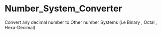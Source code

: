 # Number_System_Converter
Convert any decimal number to Other number Systems (i.e Binary , Octal , Hexa-Decimal)
